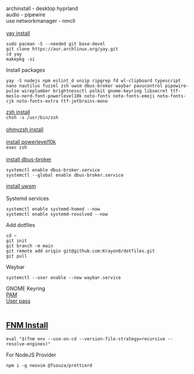 archinstall - desktop hyprland
<br>
audio - pipewire
<br>
use networkmanager - nmcli
<br>
<br>
[yay install](https://github.com/Jguer/yay?tab=readme-ov-file#installation)
```
sudo pacman -S --needed git base-devel
git clone https://aur.archlinux.org/yay.git
cd yay
makepkg -si
```
Install packages
```
yay -S nodejs npm eslint_d unzip ripgrep fd wl-clipboard typescript nano nautilus fuzzel zsh uwsm dbus-broker waybar pavucontrol pipewire-pulse wireplumber brightnessctl polkit gnome-keyring libsecret ttf-meslo-nerd-font-powerlevel10k noto-fonts noto-fonts-emoji noto-fonts-cjk noto-fonts-extra ttf-jetbrains-mono
```
[zsh install](https://github.com/ohmyzsh/ohmyzsh/wiki/Installing-ZSH)
<br>
`chsh -s /usr/bin/zsh`
<br>
<br>
[ohmyzsh install](https://github.com/ohmyzsh/ohmyzsh?tab=readme-ov-file#basic-installation)
<br>
<br>
[install powerlevel10k](https://github.com/romkatv/powerlevel10k?tab=readme-ov-file#oh-my-zsh)
<br>
`exec zsh`
<br>
<br>
[install dbus-broker](https://github.com/bus1/dbus-broker/wiki)
```
systemctl enable dbus-broker.service
systemctl --global enable dbus-broker.service
```
[install uwsm](https://wiki.hyprland.org/Useful-Utilities/Systemd-start/)
<br>
<br>
Systemd services
```
systemctl enable systemd-homed --now
systemctl enable systemd-resolved --now
```
Add dotfiles
```
cd ~
git init
git branch -m main
git remote add origin git@github.com:Krayon0/dotfiles.git
git pull
```
Waybar
```
systemctl --user enable --now waybar.service
```
GNOME Keyring<br>
[PAM](https://wiki.archlinux.org/title/GNOME/Keyring#PAM_step)<br>
[User pass](https://wiki.archlinux.org/title/GNOME/Keyring#Automatically_change_keyring_password_with_user_password)<br>
<br>
## [FNM Install](https://github.com/Schniz/fnm?tab=readme-ov-file#using-a-script-macoslinux)
```
eval "$(fnm env --use-on-cd --version-file-strategy=recursive --resolve-engines)"
```
For NodeJS Provider
```
npm i -g neovim @fsouza/prettierd
```
